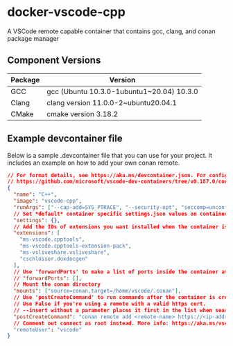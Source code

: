 # docker-vscode-cpp

A VSCode remote capable container that contains gcc, clang, and conan package manager

## Component Versions

| Package | Version                                   |
| ------- | ----------------------------------------- |
| GCC     | gcc (Ubuntu 10.3.0-1ubuntu1~20.04) 10.3.0 |
| Clang   | clang version 11.0.0-2~ubuntu20.04.1      |
| CMake   | cmake version 3.18.2                      |

## Example devcontainer file

Below is a sample .devcontainer file that you can use for your project. It includes an example on how to add your own conan remote.

```json
// For format details, see https://aka.ms/devcontainer.json. For config options, see the README at:
// https://github.com/microsoft/vscode-dev-containers/tree/v0.187.0/containers/cpp
{
  "name": "C++",
  "image": "vscode-cpp",
  "runArgs": ["--cap-add=SYS_PTRACE", "--security-opt", "seccomp=unconfined"],
  // Set *default* container specific settings.json values on container create.
  "settings": {},
  // Add the IDs of extensions you want installed when the container is created.
  "extensions": [
    "ms-vscode.cpptools",
    "ms-vscode.cpptools-extension-pack",
    "ms-vsliveshare.vsliveshare",
    "cschlosser.doxdocgen"
  ],
  // Use 'forwardPorts' to make a list of ports inside the container available locally.
  // "forwardPorts": [],
  // Mount the conan directory
  "mounts": ["source=conan,target=/home/vscode/.conan"],
  // Use 'postCreateCommand' to run commands after the container is created.
  // Use False if you're using a remote with a valid https cert.
  // --insert without a parameter places it first in the list when searching for a package
  "postCreateCommand": "conan remote add <remote-name> https://<ip-address>/artifactory/api/conan/conan-local False --insert",
  // Comment out connect as root instead. More info: https://aka.ms/vscode-remote/containers/non-root.
  "remoteUser": "vscode"
}
```
